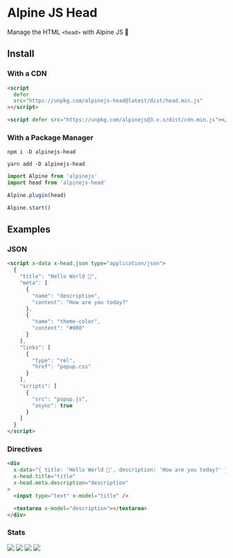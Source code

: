 # Alpine JS Head

Manage the HTML `<head>` with Alpine JS 🗿

## Install

### With a CDN

```html
<script
  defer
  src="https://unpkg.com/alpinejs-head@latest/dist/head.min.js"
></script>

<script defer src="https://unpkg.com/alpinejs@3.x.x/dist/cdn.min.js"></script>
```

### With a Package Manager

```shell
npm i -D alpinejs-head

yarn add -D alpinejs-head
```

```js
import Alpine from 'alpinejs'
import head from 'alpinejs-head'

Alpine.plugin(head)

Alpine.start()
```

## Examples

### JSON

```html
<script x-data x-head.json type="application/json">
  {
    "title": "Hello World 👋",
    "meta": [
      {
        "name": "description",
        "content": "How are you today?"
      },
      {
        "name": "theme-color",
        "content": "#000"
      }
    ],
    "links": [
      {
        "type": "rel",
        "href": "popup.css"
      }
    ],
    "scripts": [
      {
        "src": "popup.js",
        "async": true
      }
    ]
  }
</script>
```

### Directives

```html
<div
  x-data="{ title: 'Hello World 👋', description: 'How are you today?' }"
  x-head.title="title"
  x-head.meta.description="description"
>
  <input type="text" x-model="title" />

  <textarea x-model="description"></textarea>
</div>
```

### Stats

![](https://img.shields.io/bundlephobia/min/alpinejs-head)
![](https://img.shields.io/npm/v/alpinejs-head)
![](https://img.shields.io/npm/dt/alpinejs-head)
![](https://img.shields.io/github/license/markmead/alpinejs-head)
